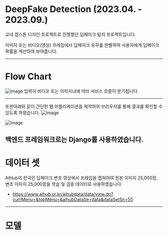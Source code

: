 # DeepFake Detection (2023.04. - 2023.09.)

교내 캡스톤 디자인 프로젝트로 진행했던 딥페이크 탐지 프로젝트입니다.

이미지 또는 비디오(영상) 프레임에서 딥페이크 유무를 판별하여 사용자에게 딥페이크 확률을 계산하여 보여줍니다.

--- 
# Flow Chart
![image](https://github.com/PaulHwang98/DeepfakeDetection/assets/164970413/0e38af43-b694-4696-ae17-0d53f087cbbc)
입력이 비디오 또는 이미지냐에 따라 서비스 흐름이 분기됩니다.

---
또한아래와 같이 간단한 웹 어플리케이션을 제작하여 브라우저를 통해 결과를 확인할 수 있도록 하였습니다.
![image](https://github.com/PaulHwang98/DeepfakeDetection/assets/164970413/96dce215-9080-4745-915d-776fa192fad6)

![image](https://github.com/PaulHwang98/DeepfakeDetection/assets/164970413/ab7c9043-d32e-4918-bb5b-4c6918d04cd3)

백엔드 프레임워크로는 Django를 사용하였습니다.
--- 
# 데이터 셋
AIHub의 한국인 딥페이크 변조 영상에서 프레임을 캡쳐하여 원본 이미지 25,000장, 변조 이미지 25,000장을 학습 및 검증 데이터로 사용하였습니다.
- https://www.aihub.or.kr/aihubdata/data/view.do?currMenu=&topMenu=&aihubDataSe=data&dataSetSn=55
--- 
# 모델

